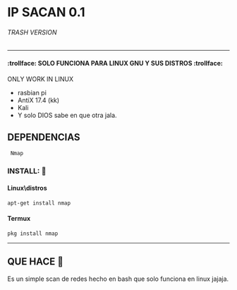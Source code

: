 # IP SACAN 0.1 
###### TRASH VERSION 
______________________________________

####  :trollface: SOLO FUNCIONA PARA LINUX GNU Y SUS DISTROS :trollface:
ONLY WORK IN LINUX

* rasbian pi
* AntiX 17.4 (kk)
* Kali 
* Y solo DIOS sabe en que otra jala.
## DEPENDENCIAS
```
 Nmap
 ```
 ###   INSTALL: :toilet:
 
 #### Linux\distros
 ```
 apt-get install nmap
 ```
 #### Termux
 ```
 pkg install nmap
 ```
 ----------------------------------------------
 ## QUE HACE :satellite:
 Es un simple scan de redes hecho en bash que solo funciona en linux jajaja.
